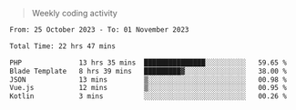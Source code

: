 > Weekly coding activity
<!--START_SECTION:waka-->

```txt
From: 25 October 2023 - To: 01 November 2023

Total Time: 22 hrs 47 mins

PHP              13 hrs 35 mins  ███████████████░░░░░░░░░░   59.65 %
Blade Template   8 hrs 39 mins   █████████▓░░░░░░░░░░░░░░░   38.00 %
JSON             13 mins         ▒░░░░░░░░░░░░░░░░░░░░░░░░   00.98 %
Vue.js           12 mins         ▒░░░░░░░░░░░░░░░░░░░░░░░░   00.95 %
Kotlin           3 mins          ░░░░░░░░░░░░░░░░░░░░░░░░░   00.26 %
```

<!--END_SECTION:waka-->
